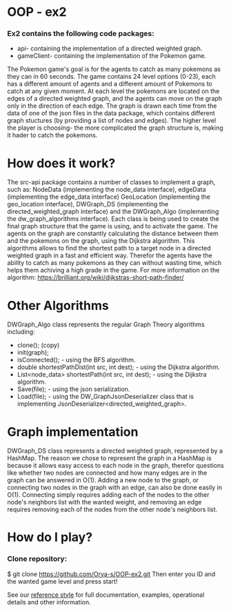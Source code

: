 # OOP - ex2
### Ex2 contains the following code packages:
- api- containing the implementation of a directed weighted graph.
- gameClient- containing the implementation of the Pokemon game.

The Pokemon game's goal is for the agents to catch as many pokemons as they can in 60 seconds. 
The game contains 24 level options (0-23), each has a different amount of agents and a different amount of Pokemons to catch at any given moment.
At each level the pokemons are located on the edges of a directed weighted graph, and the agents can move on the graph only in the direction of each edge.
The graph is drawn each time from the data of one of the json files in the data package, which contains different graph stuctures (by providing a list of nodes and edges).
The higher level the player is choosing- the more complicated the graph structure is, making it hader to catch the pokemons.

# How does it work?
The src-api package contains a number of classes to implement a graph, such as: NodeData (implementing the node_data interface), edgeData (implementing the edge_data interface)
GeoLocation (implementing the geo_location interface), DWGraph_DS (implementing the directed_weighted_graph interface) and the DWGraph_Algo (implementing the dw_graph_algorithms
interface). Each class is being used to create the final graph structure that the game is using, and to activate the game. 
The agents on the graph are constantly calculating the distance between them and the pokemons on the graph, using the Dijkstra algorithm. This algorithms allows to find the
shortest path to a target node in a directed weighted graph in a fast and efficient way. Therefor the agents have the ability to catch as many pokemons as they can without
wasting time, which helps them achiving a high grade in the game.
For more information on the algorithm: https://brilliant.org/wiki/dijkstras-short-path-finder/

# Other Algorithms
DWGraph_Algo class represents the regular Graph Theory algorithms including:
- clone(); (copy)
- init(graph);
- isConnected(); - using the BFS algorithm.
- double shortestPathDist(int src, int dest); - using the Dijkstra algorithm.
- List<node_data> shortestPath(int src, int dest); - using the Dijkstra algorithm.
- Save(file); - using the json serialization.
- Load(file); - using the DW_GraphJsonDeserializer class that is implementing JsonDeserializer<directed_weighted_graph>.

# Graph implementation
DWGraph_DS class represents a directed weighted graph, represented by a HashMap.
The reason we chose to represent the graph in a HashMap is because it allows easy access to each node in the graph, therefor questions like whether two nodes are connected 
and how many edges are in the graph can be answered in O(1). Adding a new node to the graph, or connecting two nodes in the graph with an edge, can also be done easily in O(1). 
Connecting simply requires adding each of the nodes to the other node's neighbors list with the wanted weight, and removing an edge requires removing each of the nodes from 
the other node's neighbors list. 

# How do I play?
### Clone repository:
$ git clone https://github.com/Orya-s/OOP-ex2.git
Then enter you ID and the wanted game level and press start!


See our [reference style][Wiki] for full documentation, examples, operational details and other information.



[Wiki]: https://github.com/Orya-s/OOP-ex2/wiki 


